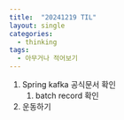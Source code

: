 ```yaml
---
title:  "20241219 TIL"
layout: single
categories:
  - thinking
tags:
  - 아무거나 적어보기
---
```


1. Spring kafka 공식문서 확인
   1. batch record 확인
2. 운동하기